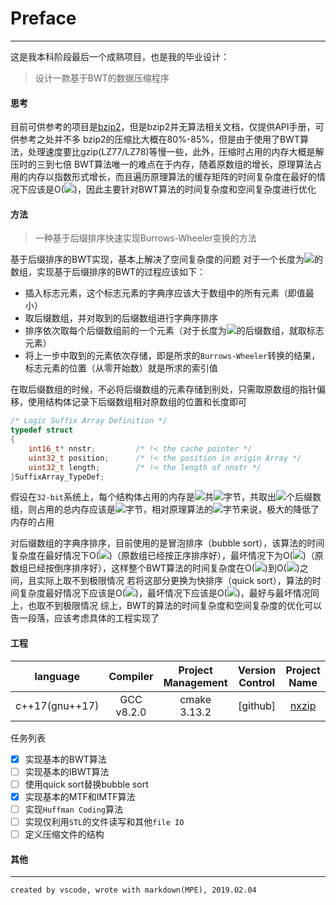 # Preface
  
---
这是我本科阶段最后一个成熟项目，也是我的毕业设计：
> 设计一款基于BWT的数据压缩程序
  
#### 思考
  
目前可供参考的项目是[bzip2](http://www.bzip.org/ )，但是bzip2并无算法相关文档，仅提供API手册，可供参考之处并不多
bzip2的压缩比大概在80%-85%，但是由于使用了BWT算法，处理速度要比gzip(LZ77/LZ78)等慢一些，此外，压缩时占用的内存大概是解压时的三到七倍
BWT算法唯一的难点在于内存，随着原数组的增长，原理算法占用的内存以指数形式增长，而且遍历原理算法的缓存矩阵的时间复杂度在最好的情况下应该是O(<img src="https://latex.codecogs.com/gif.latex?n^3"/>)，因此主要针对BWT算法的时间复杂度和空间复杂度进行优化
#### 方法
  
> 一种基于后缀排序快速实现Burrows-Wheeler变换的方法   
  
基于后缀排序的BWT实现，基本上解决了空间复杂度的问题
对于一个长度为<img src="https://latex.codecogs.com/gif.latex?n"/>的数组，实现基于后缀排序的BWT的过程应该如下：
+ 插入标志元素，这个标志元素的字典序应该大于数组中的所有元素（即值最小） 
+ 取后缀数组，并对取到的后缀数组进行字典序排序
+ 排序依次取每个后缀数组前的一个元素（对于长度为<img src="https://latex.codecogs.com/gif.latex?n+1"/>的后缀数组，就取标志元素）
+ 将上一步中取到的元素依次存储，即是所求的`Burrows-Wheeler`转换的结果，标志元素的位置（从零开始数）就是所求的索引值  
  
在取后缀数组的时候，不必将后缀数组的元素存储到别处，只需取原数组的指针偏移，使用结构体记录下后缀数组相对原数组的位置和长度即可
```c++
/* Logic Suffix Array Definition */
typedef struct 
{
	int16_t* nnstr;			/* !< the cache pointer */
	uint32_t position;		/* !< the position in origin Array */
	uint32_t length;		/* !< the length of nnstr */
}SuffixArray_TypeDef;
```
假设在`32-bit`系统上，每个结构体占用的内存是<img src="https://latex.codecogs.com/gif.latex?4+4+4"/>共<img src="https://latex.codecogs.com/gif.latex?12"/>字节，共取出<img src="https://latex.codecogs.com/gif.latex?n+1"/>个后缀数组，则占用的总内存应该是<img src="https://latex.codecogs.com/gif.latex?12(n+1)"/>字节，相对原理算法的<img src="https://latex.codecogs.com/gif.latex?(n+1)^2"/>字节来说，极大的降低了内存的占用
  
对后缀数组的字典序排序，目前使用的是冒泡排序（bubble sort），该算法的时间复杂度在最好情况下O(<img src="https://latex.codecogs.com/gif.latex?n^2"/>)（原数组已经按正序排序好），最坏情况下为O(<img src="https://latex.codecogs.com/gif.latex?n^3"/>)（原数组已经按倒序排序好），这样整个BWT算法的时间复杂度在O(<img src="https://latex.codecogs.com/gif.latex?n^2"/>)到O(<img src="https://latex.codecogs.com/gif.latex?n^3"/>)之间，且实际上取不到极限情况
若将这部分更换为快排序（quick sort），算法的时间复杂度最好情况下应该是O(<img src="https://latex.codecogs.com/gif.latex?nlog_2n"/>)，最坏情况下应该是O(<img src="https://latex.codecogs.com/gif.latex?n^2log_2n"/>)，最好与最坏情况同上，也取不到极限情况
综上，BWT的算法的时间复杂度和空间复杂度的优化可以告一段落，应该考虑具体的工程实现了
  
#### 工程
  
| language | Compiler | Project Management | Version Control | Project Name | 
| :-: | :-: | :-: | :-: | :-: |
| c++17(gnu++17) | GCC v8.2.0 | cmake 3.13.2 | [github] | [nxzip](https://github.com/stark-zhang/nxzip ) |
  
任务列表
- [x] 实现基本的BWT算法
- [ ] 实现基本的IBWT算法
- [ ] 使用quick sort替换bubble sort
- [x] 实现基本的MTF和IMTF算法
- [ ] 实现`Huffman Coding`算法
- [ ] 实现仅利用`STL`的文件读写和其他`file IO`
- [ ] 定义压缩文件的结构
  
#### 其他
  
  
---
`created by vscode, wrote with markdown(MPE), 2019.02.04`
  